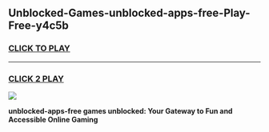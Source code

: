 
## Unblocked-Games-unblocked-apps-free-Play-Free-y4c5b
<h3>
<a href="https://premium76.site?title=unblocked-apps-free&ref=20M">CLICK TO PLAY</a></h3>
<hr>

<h3>
<a href="https://premium76.site?title=unblocked-apps-free&ref=20M">CLICK 2 PLAY</a>
  
</h3>

<a href="https://premium76.site?title=unblocked-apps-free&ref=19M"><img src="https://clearcache.store/games.png"></a>


**unblocked-apps-free games unblocked: Your Gateway to Fun and Accessible Online Gaming**
